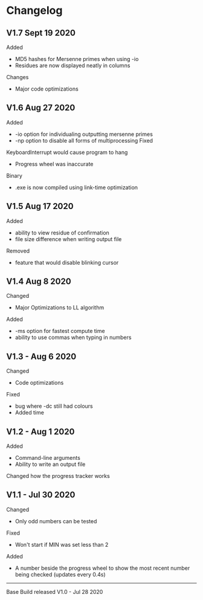 # Changelog

## V1.7 Sept 19 2020
Added
- MD5 hashes for Mersenne primes when using -io
- Residues are now displayed neatly in columns

Changes
- Major code optimizations

## V1.6 Aug 27 2020
Added

- -io option for individualing outputting mersenne primes
- -np option to disable all forms of multiprocessing
Fixed

KeyboardInterrupt would cause program to hang
- Progress wheel was inaccurate

Binary

- .exe is now compiled using link-time optimization

## V1.5 Aug 17 2020
Added
- ability to view residue of confirmation
- file size difference when writing output file

Removed
- feature that would disable blinking cursor

## V1.4 Aug 8 2020
Changed
- Major Optimizations to LL algorithm

Added
- -ms option for fastest compute time
- ability to use commas when typing in numbers

## V1.3 - Aug 6 2020
Changed
- Code optimizations

Fixed 
- bug where -dc still had colours
- Added time

## V1.2 - Aug 1 2020
Added
- Command-line arguments
- Ability to write an output file

Changed how the progress tracker works

## V1.1 - Jul 30 2020
Changed
- Only odd numbers can be tested

Fixed
- Won't start if MIN was set less than 2

Added
- A number beside the progress wheel to show the most recent number being checked (updates every 0.4s)

---
Base Build released V1.0 - Jul 28 2020




